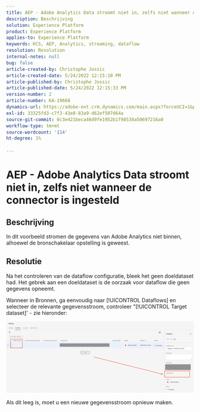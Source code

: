```yaml
---
title: AEP - Adobe Analytics Data stroomt niet in, zelfs niet wanneer de connector is ingesteld
description: Beschrijving
solution: Experience Platform
product: Experience Platform
applies-to: Experience Platform
keywords: KCS, AEP, Analytics, streaming, dataflow
resolution: Resolution
internal-notes: null
bug: false
article-created-by: Christophe Jossic
article-created-date: 5/24/2022 12:15:10 PM
article-published-by: Christophe Jossic
article-published-date: 5/24/2022 12:15:33 PM
version-number: 2
article-number: KA-19668
dynamics-url: https://adobe-ent.crm.dynamics.com/main.aspx?forceUCI=1&pagetype=entityrecord&etn=knowledgearticle&id=a9ac5123-5bdb-ec11-a7b6-0022480b01c6
exl-id: 33325fd3-c7f3-43e8-83a9-d62ef507d64a
source-git-commit: 0c3e421beca46d9fe1952b1f98538a50697216a0
workflow-type: tm+mt
source-wordcount: '114'
ht-degree: 1%

---
```


# AEP - Adobe Analytics Data stroomt niet in, zelfs niet wanneer de connector is ingesteld

## Beschrijving


In dit voorbeeld stromen de gegevens van Adobe Analytics niet binnen, alhoewel de bronschakelaar opstelling is geweest.


## Resolutie


Na het controleren van de dataflow configuratie, bleek het geen doeldataset had. Het gebrek aan een doeldataset is de oorzaak voor dataflow die geen gegevens opneemt.

Wanneer in Bronnen, ga eenvoudig naar [!UICONTROL Dataflows] en selecteer de relevante gegevensstroom, controleer &quot;[!UICONTROL Target dataset]&#39; - zie hieronder:

![](assets/6dcf5ee4-5adb-ec11-a7b6-0022480b01c6.png)



















Als dit leeg is, moet u een nieuwe gegevensstroom opnieuw maken.
